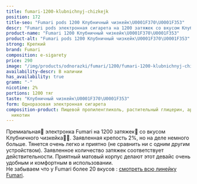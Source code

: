 ```yaml
---
title: fumari-1200-klubnichnyj-chizkejk
position: 172
title-seo: "Fumari pods 1200 Клубничный чизкейк\U0001F370\U0001F353"
descr: "Fumari pods электронная сигарета на 1200 затяжек со вкусом Клубничного чизкейка\U0001F370\U0001F353"
product-name: "Fumari 1200 Клубничный чизкейк\U0001F370\U0001F353"
product-alt: "Fumari pods 1200 Клубничный чизкейк\U0001F370\U0001F353"
strong: Крепкий
brand: Fumari
composition: e-sigarety
price: 290
image: "/img/products/odnorazki/fumari/1200/fumari-1200-klubnichnyj-chizkejk.png"
availability-descr: В наличии
has_availability: true
gramm: "-"
nicotine: 2%
portions: 1200 тяг
taste: "Клубничный чизкейк\U0001F370\U0001F353"
form: Одноразовая электронная сигарета
composition-product: Пищевой пропиленгликоль, растительный глицерин, ароматизатор,
  никотин
---
```


Премиальная🥇 электронка Fumari на 1200 затяжек💨 со вкусом Клубничного чизкейка🍰🍓. Заявленная крепость 2%, но на деле немного больше. Тянется очень легко и приятно (не сравнить ни с одним другим устройством). Заявленное количество затяжек соответствует действительности. Приятный матовый корпус делают этот девайс очень удобным и комфортным в использовании.<br>
Не забываем что у Fumari более 20 вкусов : [смотреть всю линейку Fumari](/fumari).